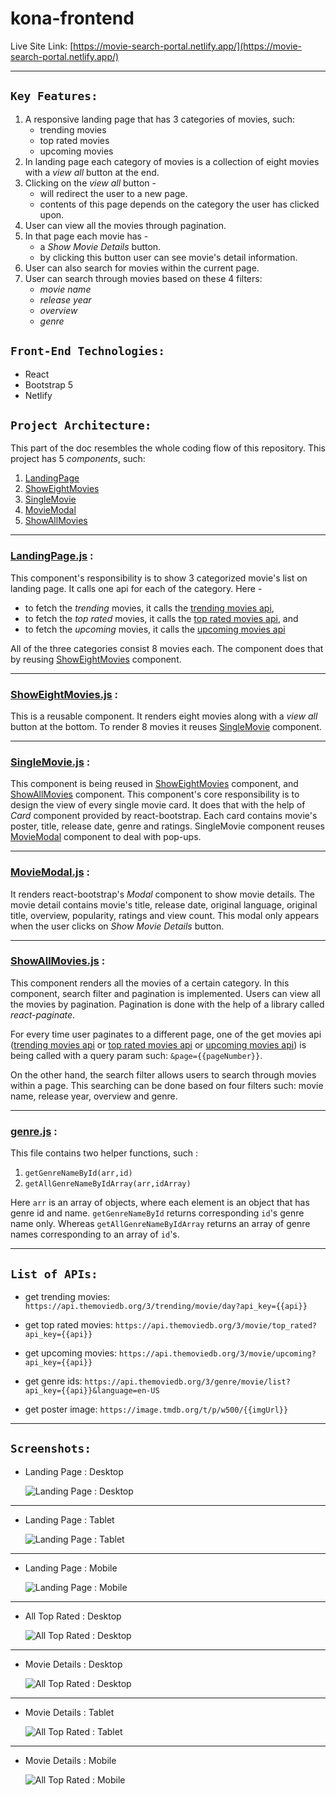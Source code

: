 # kona-frontend

Live Site Link: [https://movie-search-portal.netlify.app/](https://movie-search-portal.netlify.app/)

---

## `Key Features:`

1. A responsive landing page that has 3 categories of movies, such:
    - trending movies
    - top rated movies
    - upcoming movies
2. In landing page each category of movies is a collection of eight movies with a *view all* button at the end.
3. Clicking on the *view all* button -
    - will redirect the user to a new page. 
    - contents of this page depends on the category the user has clicked upon.
5. User can view all the movies through pagination.
6. In that page each movie has -
    - a *Show Movie Details* button. 
    - by clicking this button user can see movie's detail information.
6. User can also search for movies within the current page.
7. User can search through movies based on these 4 filters:
    - *movie name*
    - *release year*
    - *overview*
    - *genre*

## `Front-End Technologies:`

- React
- Bootstrap 5
- Netlify

## `Project Architecture:`

This part of the doc resembles the whole coding flow of this repository. This project has 5 *components*, such:
1. [LandingPage](#landingpagejs)
2. [ShowEightMovies](#showeightmoviesjs)
3. [SingleMovie](#singlemoviejs)
4. [MovieModal](#moviemodaljs)
5. [ShowAllMovies](#showallmoviesjs)

---

### [LandingPage.js](./src/Components/LandingPage/LandingPage.js) : 

This component's responsibility is to show 3 categorized movie's list on landing page. It calls one api for each of the category. Here -
- to fetch the *trending* movies, it calls the [trending movies api](#trendingMovies),
- to fetch the *top rated* movies, it calls the [top rated movies api](#topRatedMovies), and
- to fetch the *upcoming* movies, it calls the [upcoming movies api](#upcomingMovies)

All of the three categories consist 8 movies each. The component does that by reusing  [ShowEightMovies](#showeightmoviesjs) component.

---

### [ShowEightMovies.js](./src/Components/ShowEightMovies/ShowEightMovies.js) : 
This is a reusable component. It renders eight movies along with a *view all* button at the bottom. To render 8 movies it reuses [SingleMovie](#singlemoviejs) component. 

---

### [SingleMovie.js](./src/Components/SingleMovie/SingleMovie.js) : 
This component is being reused in [ShowEightMovies](#showeightmoviesjs) component, and [ShowAllMovies](#showallmoviesjs) component. This component's core responsibility is to design the view of every single movie card.
It does that with the help of *Card* component provided by react-bootstrap. Each card contains movie's poster, title, release date, genre and ratings. SingleMovie component reuses [MovieModal](#moviemodaljs) component to deal with pop-ups. 

---

### [MovieModal.js](./src/Components/MovieModal/MovieModal.js) : 
It renders react-bootstrap's *Modal* component to show movie details. The movie detail contains movie's title, release date, original language, original title, overview, popularity, ratings and view count. This modal only appears when the user clicks on *Show Movie Details* button.

---

### [ShowAllMovies.js](./src/Components/ShowAllMovies/ShowAllMovies.js) : 
This component renders all the movies of a certain category. In this component, search filter and pagination is implemented. Users can view all the movies by pagination. Pagination is done with the help of a library called *react-paginate*.

For every time user paginates to a different page, one of the get movies api ([trending movies api](#trendingMovies) or [top rated movies api](#topRatedMovies) or [upcoming movies api](#upcomingMovies)) is being called with a query param such: `&page={{pageNumber}}`.

On the other hand, the search filter allows users to search through movies within a page. This searching can be done based on four filters such: movie name, release year, overview and genre. 

---

### [genre.js](./src/utility/genre.js) : 
This file contains two helper functions, such : 
1. `getGenreNameById(arr,id)` 
2. `getAllGenreNameByIdArray(arr,idArray)`

Here `arr` is an array of objects, where each element is an object that has genre id and name. `getGenreNameById` returns corresponding `id`'s genre name only. Whereas `getAllGenreNameByIdArray` returns an array of genre names corresponding to an array of `id`'s.

---

## `List of APIs:`

- get trending movies: <span id="trendingMovies"></span> `https://api.themoviedb.org/3/trending/movie/day?api_key={{api}}`

- get top rated movies: <span id="topRatedMovies"></span> `https://api.themoviedb.org/3/movie/top_rated?api_key={{api}}`

- get upcoming movies: <span id="upcomingMovies"></span> `https://api.themoviedb.org/3/movie/upcoming?api_key={{api}}`

- get genre ids: <span id="genreIds"></span> `https://api.themoviedb.org/3/genre/movie/list?api_key={{api}}&language=en-US`

- get poster image: <span id="posterImg"></span> `https://image.tmdb.org/t/p/w500/{{imgUrl}}`

---

## `Screenshots:`

- Landing Page : Desktop
    
    ![Landing Page : Desktop](./screenshots/1.landing_page_desktop.png)

---

- Landing Page : Tablet
    
    ![Landing Page : Tablet](./screenshots/2.landing_page%20_tablet.png)

---

- Landing Page : Mobile
    
    ![Landing Page : Mobile](./screenshots/3.landing_page_mobile.png)

---

- All Top Rated : Desktop
    
    ![All Top Rated : Desktop](./screenshots/4.png)

---

- Movie Details : Desktop
    
    ![All Top Rated : Desktop](./screenshots/5_movie_details_desktop.png)

---

- Movie Details : Tablet
    
    ![All Top Rated : Tablet](./screenshots/6_movie_details_tablet.png)

---

- Movie Details : Mobile
    
    ![All Top Rated : Mobile](./screenshots/7_movie_details_phone.png)